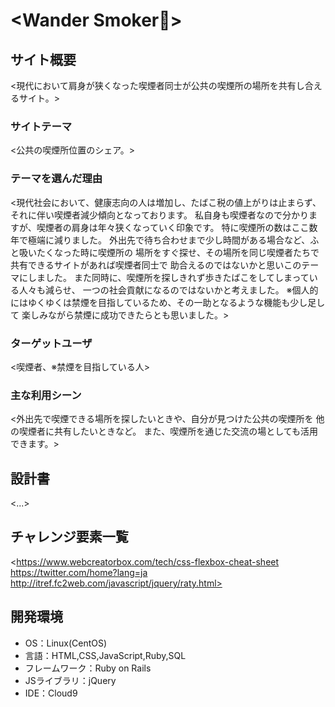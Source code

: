 # <Wander Smoker🚬>

## サイト概要
<現代において肩身が狭くなった喫煙者同士が公共の喫煙所の場所を共有し合えるサイト。>

### サイトテーマ
<公共の喫煙所位置のシェア。>

### テーマを選んだ理由
<現代社会において、健康志向の人は増加し、たばこ税の値上がりは止まらず、
それに伴い喫煙者減少傾向となっております。
私自身も喫煙者なので分かりますが、喫煙者の肩身は年々狭くなっていく印象です。
特に喫煙所の数はここ数年で極端に減りました。
外出先で待ち合わせまで少し時間がある場合など、ふと吸いたくなった時に喫煙所の
場所をすぐ探せ、その場所を同じ喫煙者たちで共有できるサイトがあれば喫煙者同士で
助合えるのではないかと思いこのテーマにしました。
また同時に、喫煙所を探しきれず歩きたばこをしてしまっている人々も減らせ、
一つの社会貢献になるのではないかと考えました。
※個人的にはゆくゆくは禁煙を目指しているため、その一助となるような機能も少し足して
楽しみながら禁煙に成功できたらとも思いました。>

### ターゲットユーザ
<喫煙者、※禁煙を目指している人>

### 主な利用シーン
<外出先で喫煙できる場所を探したいときや、自分が見つけた公共の喫煙所を
他の喫煙者に共有したいときなど。
また、喫煙所を通じた交流の場としても活用できます。>

## 設計書
<...>

## チャレンジ要素一覧
<https://www.webcreatorbox.com/tech/css-flexbox-cheat-sheet
 https://twitter.com/home?lang=ja
 http://itref.fc2web.com/javascript/jquery/raty.html>

## 開発環境
- OS：Linux(CentOS)
- 言語：HTML,CSS,JavaScript,Ruby,SQL
- フレームワーク：Ruby on Rails
- JSライブラリ：jQuery
- IDE：Cloud9
